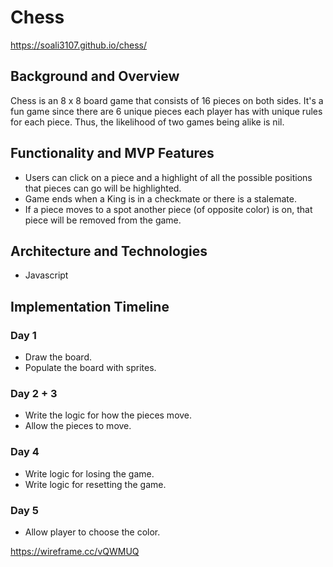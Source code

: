 # Chess

https://soali3107.github.io/chess/

## Background and Overview
Chess is an 8 x 8 board game that consists of 16 pieces on both sides. It's a fun game since there are 6 unique pieces each player has with unique rules for each piece. Thus, the likelihood of two games being alike is nil.

##  Functionality and MVP Features
* Users can click on a piece and a highlight of all the  possible positions that pieces can go will be highlighted.
* Game ends when a King is in a checkmate  or there is a stalemate.
* If a piece moves to a spot another piece (of opposite color) is on, that piece will be removed from the game.

## Architecture and Technologies

* Javascript

## Implementation Timeline

### Day 1
* Draw the board.
* Populate the board with sprites.

### Day 2 + 3
* Write the  logic for how the pieces move.
* Allow the pieces to move.

### Day 4
* Write logic for losing the game.
* Write  logic for resetting the game.

### Day 5

* Allow player to choose the color.



https://wireframe.cc/vQWMUQ